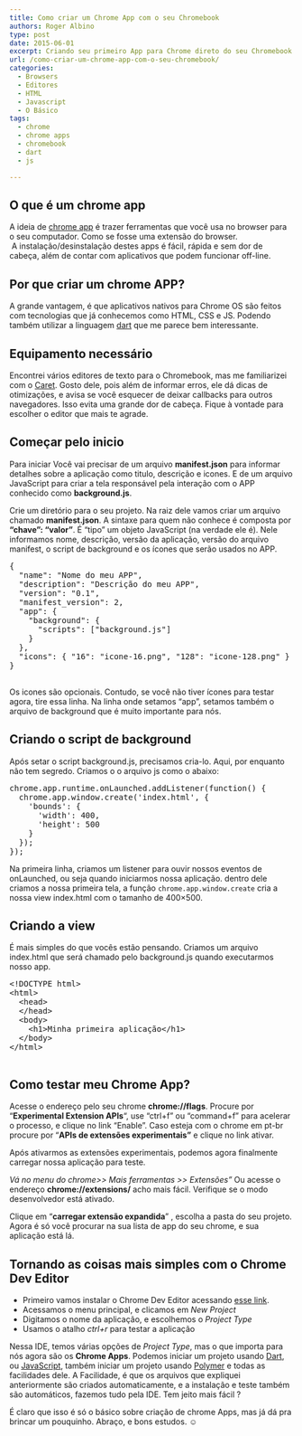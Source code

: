 ```yaml
---
title: Como criar um Chrome App com o seu Chromebook
authors: Roger Albino
type: post
date: 2015-06-01
excerpt: Criando seu primeiro App para Chrome direto do seu Chromebook!
url: /como-criar-um-chrome-app-com-o-seu-chromebook/
categories:
  - Browsers
  - Editores
  - HTML
  - Javascript
  - O Básico
tags:
  - chrome
  - chrome apps
  - chromebook
  - dart
  - js

---
```

## O que é um chrome app

A ideia de [chrome app][1]&nbsp;é trazer ferramentas que você usa no browser para o seu computador. Como se fosse uma extensão do browser. &nbsp;A&nbsp;instalação/desinstalação destes apps é fácil, rápida e sem dor de cabeça, além de contar com aplicativos que podem funcionar off-line.

## Por que criar um chrome APP?

A grande vantagem, é que aplicativos nativos para Chrome&nbsp;OS são feitos com tecnologias que já conhecemos como HTML, CSS e JS. Podendo também utilizar a linguagem [dart][2]&nbsp;que me parece bem interessante.

## Equipamento necessário

Encontrei vários editores de texto para o Chromebook, mas me familiarizei com o [Caret][3]. Gosto dele, pois além de informar erros, ele dá dicas de otimizações, e avisa se você esquecer de deixar callbacks para outros navegadores. Isso evita uma grande dor de cabeça. Fique à vontade para escolher o editor que mais te agrade.

## Começar pelo inicio

Para iniciar Você vai precisar de um arquivo **manifest.json** para informar detalhes sobre a aplicação como titulo, descrição e icones. E de um arquivo JavaScript para criar a tela responsável pela interação com o APP conhecido como **background.js**.

Crie um diretório para o seu projeto. Na raiz dele vamos criar um arquivo chamado **manifest.json**. A sintaxe para quem não conhece é composta por **&#8220;chave&#8221;: &#8220;valor&#8221;**. É &#8220;tipo&#8221; um objeto JavaScript (na verdade ele é). Nele informamos nome, descrição, versão da aplicação, versão do arquivo manifest, o script de background e os ícones que serão usados no APP.

<pre class="lang-js">{
  "name": "Nome do meu APP",
  "description": "Descrição do meu APP",
  "version": "0.1",
  "manifest_version": 2,
  "app": {
    "background": {
      "scripts": ["background.js"]
    }
  },
  "icons": { "16": "icone-16.png", "128": "icone-128.png" }
}

</pre>

Os icones são opcionais. Contudo, se você não tiver ícones para testar agora, tire essa linha. Na linha onde setamos &#8220;app&#8221;, setamos também o arquivo de background que é muito importante para nós.

## Criando o script de background

Após setar o script background.js, precisamos cria-lo. Aqui, por enquanto não tem segredo. Criamos o o arquivo js como o abaixo:

<pre class="lang-js">chrome.app.runtime.onLaunched.addListener(function() {
  chrome.app.window.create('index.html', {
    'bounds': {
      'width': 400,
      'height': 500
    }
  });
});</pre>

Na primeira linha, criamos um listener para ouvir nossos eventos de onLaunched, ou seja quando iniciarmos nossa aplicação. dentro dele criamos a nossa primeira tela, a função `chrome.app.window.create` cria a nossa view index.html com o tamanho de 400&#215;500.

## Criando a view

É mais simples do que vocês estão pensando. Criamos um arquivo index.html que será chamado pelo background.js quando executarmos nosso app.

<pre class="lang-html">&lt;!DOCTYPE html&gt;
&lt;html&gt;
  &lt;head&gt;
  &lt;/head&gt;
  &lt;body&gt;
    &lt;h1&gt;Minha primeira aplicação&lt;/h1&gt;
  &lt;/body&gt;
&lt;/html&gt;

</pre>

## Como testar meu Chrome App?

Acesse o endereço pelo seu chrome **chrome://flags**. Procure por &#8220;**Experimental Extension APIs**&#8220;, use &#8220;ctrl+f&#8221; ou &#8220;command+f&#8221; para acelerar o processo, e clique no link &#8220;Enable&#8221;. Caso esteja com o chrome em pt-br procure por &#8220;**APIs de extensões experimentais&#8221;** e clique no link ativar.

Após ativarmos as extensões experimentais, podemos agora finalmente carregar nossa aplicação para teste.
  
_Vá no menu do chrome>> Mais ferramentas >> Extensões&#8221;_ Ou acesse o endereço **chrome://extensions/** acho mais fácil. Verifique se o modo desenvolvedor está ativado.

Clique em &#8220;**carregar extensão expandida**&#8221;&nbsp;, escolha a pasta do seu projeto. Agora é só você procurar na sua lista de app do seu chrome, e sua aplicação está lá.

## Tornando as coisas mais simples com o&nbsp;Chrome Dev Editor

<ul class="postList">
  <li class="li">
    Primeiro vamos instalar&nbsp;o Chrome Dev Editor acessando <a class="markup--anchor markup--li-anchor" href="https://chrome.google.com/webstore/detail/chrome-dev-editor-develop/pnoffddplpippgcfjdhbmhkofpnaalpg">esse link</a>.
  </li>
  <li class="li">
    Acessamos o menu principal, e clicamos em <em class="markup--em markup--li-em">New Project</em>
  </li>
  <li class="li">
    Digitamos o nome da aplicação, e escolhemos o <em class="markup--em markup--li-em">Project Type</em>
  </li>
  <li class="li">
    Usamos o atalho <em class="markup--em markup--li-em">ctrl+r </em>para testar a aplicação
  </li>
</ul>

Nessa IDE, temos várias opções de _Project Type_, mas o que importa para nós agora são os **Chrome Apps**. Podemos iniciar um projeto usando [Dart][2], ou [JavaScript][4], também iniciar um projeto usando [Polymer][5] e todas as facilidades dele. A Facilidade, é que os arquivos que expliquei anteriormente são criados automaticamente, e a instalação e teste também são automáticos, fazemos tudo pela IDE. Tem jeito mais fácil&nbsp;?

É claro que isso é só o básico sobre criação de chrome Apps, mas já dá pra brincar um pouquinho. Abraço, e bons estudos. ☺

 [1]: https://www.google.com/chrome/webstore/apps-create.html
 [2]: https://pt.wikipedia.org/wiki/Dart_%28linguagem_de_programa%C3%A7%C3%A3o%29
 [3]: https://thomaswilburn.net/caret/
 [4]: https://pt.wikipedia.org/wiki/JavaScript
 [5]: https://www.polymer-project.org/0.5/
